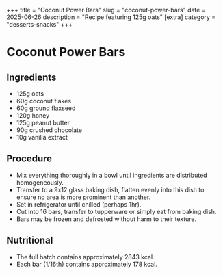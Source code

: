 ﻿+++
title = "Coconut Power Bars"
slug = "coconut-power-bars"
date = 2025-06-26
description = "Recipe featuring 125g oats"
[extra]
  category = "desserts-snacks"
+++

# Coconut Power Bars

## Ingredients
* 125g oats
* 60g coconut flakes
* 60g ground flaxseed
* 120g honey
* 125g peanut butter
* 90g crushed chocolate
* 10g vanilla extract

## Procedure
* Mix everything thoroughly in a bowl until ingredients are distributed homogeneously.
* Transfer to a 9x12 glass baking dish, flatten evenly into this dish to ensure no area is more prominent than another.
* Set in refrigerator until chilled (perhaps 1hr).
* Cut into 16 bars, transfer to tupperware or simply eat from baking dish.
* Bars may be frozen and defrosted without harm to their texture.

## Nutritional
* The full batch contains approximately 2843 kcal.
* Each bar (1/16th) contains approximately 178 kcal.